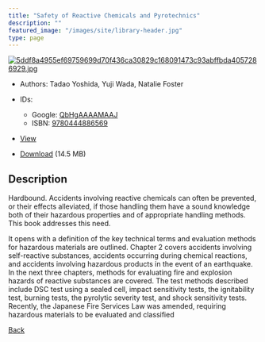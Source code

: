 ```yaml
---
title: "Safety of Reactive Chemicals and Pyrotechnics"
description: ""
featured_image: "/images/site/library-header.jpg"
type: page
---
```


<a href="https://drive.google.com/uc?export=view&id=1LqrPRMfHgiaLNKPMK9pYCQRtr-mTai4S" target="_blank">![5ddf8a4955ef69759699d70f436ca30829c168091473c93abffbda4057286929.jpg](https://drive.google.com/uc?export=view&id=1ofnjD1fkTq6WyoI-9GGW7l8qHhDeM9eJ)</a>
* Authors: Tadao Yoshida, Yuji Wada, Natalie Foster
* IDs:
  * Google: <a href="https://books.google.com/books?id=QbHgAAAAMAAJ" target="_blank">QbHgAAAAMAAJ</a>
  * ISBN: <a href="https://www.worldcat.org/isbn/9780444886569" target="_blank">9780444886569</a>
* <a href="https://drive.google.com/uc?export=view&id=1LqrPRMfHgiaLNKPMK9pYCQRtr-mTai4S" target="_blank">View</a>

* [Download](https://drive.google.com/uc?export=download&id=1LqrPRMfHgiaLNKPMK9pYCQRtr-mTai4S) (14.5 MB)

## Description<div>
<p>Hardbound. Accidents involving reactive chemicals can often be prevented, or their effects alleviated, if those handling them have a sound knowledge both of their hazardous properties and of appropriate handling methods. This book addresses this need. </p>
<p>It opens with a definition of the key technical terms and evaluation methods for hazardous materials are outlined. Chapter 2 covers accidents involving self-reactive substances, accidents occurring during chemical reactions, and accidents involving hazardous products in the event of an earthquake. In the next three chapters, methods for evaluating fire and explosion hazards of reactive substances are covered. The test methods described include DSC test using a sealed cell, impact sensitivity tests, the ignitability test, burning tests, the pyrolytic severity test, and shock sensitivity tests. Recently, the Japanese Fire Services Law was amended, requiring hazardous materials to be evaluated and classified</p></div>

[Back](/library/)
